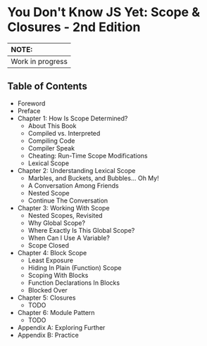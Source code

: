 # You Don't Know JS Yet: Scope & Closures - 2nd Edition

| NOTE: |
| :--- |
| Work in progress |

## Table of Contents

* Foreword
* Preface
* Chapter 1: How Is Scope Determined?
    * About This Book
    * Compiled vs. Interpreted
    * Compiling Code
    * Compiler Speak
    * Cheating: Run-Time Scope Modifications
    * Lexical Scope
* Chapter 2: Understanding Lexical Scope
    * Marbles, and Buckets, and Bubbles... Oh My!
    * A Conversation Among Friends
    * Nested Scope
    * Continue The Conversation
* Chapter 3: Working With Scope
    * Nested Scopes, Revisited
    * Why Global Scope?
    * Where Exactly Is This Global Scope?
    * When Can I Use A Variable?
    * Scope Closed
* Chapter 4: Block Scope
    * Least Exposure
    * Hiding In Plain (Function) Scope
    * Scoping With Blocks
    * Function Declarations In Blocks
    * Blocked Over
* Chapter 5: Closures
    * TODO
* Chapter 6: Module Pattern
    * TODO
* Appendix A: Exploring Further
* Appendix B: Practice
